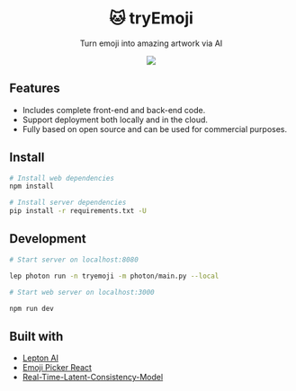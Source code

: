 <div align="center">
<h1 align="center">🐱 tryEmoji</h1>

Turn emoji into amazing artwork via AI

<a href="https://tryemoji.com">
<img src="https://tryemoji.com/preview.png">
</a>
</div>

## Features

- Includes complete front-end and back-end code.
- Support deployment both locally and in the cloud.
- Fully based on open source and can be used for commercial purposes.


## Install

```bash
# Install web dependencies
npm install

# Install server dependencies
pip install -r requirements.txt -U
```

## Development

```bash
# Start server on localhost:8080

lep photon run -n tryemoji -m photon/main.py --local
```

```bash
# Start web server on localhost:3000

npm run dev
```



## Built with

- [Lepton AI](https://github.com/leptonai/leptonai)
- [Emoji Picker React](https://github.com/ealush/emoji-picker-react)
- [Real-Time-Latent-Consistency-Model](https://huggingface.co/spaces/radames/Real-Time-Latent-Consistency-Model)
